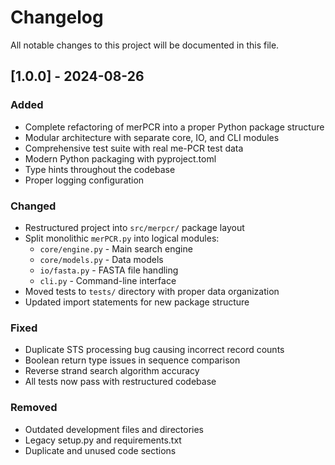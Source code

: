 # Changelog

All notable changes to this project will be documented in this file.

## [1.0.0] - 2024-08-26

### Added
- Complete refactoring of merPCR into a proper Python package structure
- Modular architecture with separate core, IO, and CLI modules  
- Comprehensive test suite with real me-PCR test data
- Modern Python packaging with pyproject.toml
- Type hints throughout the codebase
- Proper logging configuration

### Changed
- Restructured project into `src/merpcr/` package layout
- Split monolithic `merPCR.py` into logical modules:
  - `core/engine.py` - Main search engine
  - `core/models.py` - Data models
  - `io/fasta.py` - FASTA file handling  
  - `cli.py` - Command-line interface
- Moved tests to `tests/` directory with proper data organization
- Updated import statements for new package structure

### Fixed  
- Duplicate STS processing bug causing incorrect record counts
- Boolean return type issues in sequence comparison
- Reverse strand search algorithm accuracy
- All tests now pass with restructured codebase

### Removed
- Outdated development files and directories
- Legacy setup.py and requirements.txt
- Duplicate and unused code sections